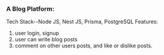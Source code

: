 ### A Blog Platform:

Tech Stack--Node JS, Nest JS, Prisma, PostgreSQL
Features:

1. user login, signup
2. user can write blog posts
3. comment on other users posts, and like or dislike posts.
